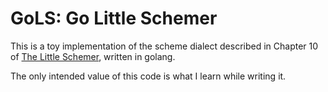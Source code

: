 # GoLS: Go Little Schemer

This is a toy implementation of the scheme dialect described in Chapter 10
of [The Little Schemer](https://mitpress.mit.edu/books/little-schemer),
written in golang.

The only intended value of this code is what I learn while writing it.
